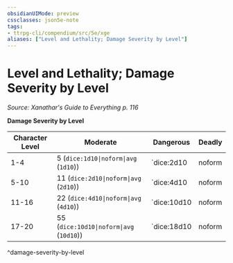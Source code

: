 ```yaml
---
obsidianUIMode: preview
cssclasses: json5e-note
tags:
- ttrpg-cli/compendium/src/5e/xge
aliases: ["Level and Lethality; Damage Severity by Level"]
---
```

# Level and Lethality; Damage Severity by Level
*Source: Xanathar's Guide to Everything p. 116* 

**Damage Severity by Level**

| Character Level | Moderate | Dangerous | Deadly |
|-----------------|----------|-----------|--------|
| 1-4 | 5 (`dice:1d10\|noform\|avg` (`1d10`)) |  `dice:2d10|noform|avg|text(11)` (`2d10`) |  `dice:4d10|noform|avg|text(22)` (`4d10`) |
| 5-10 | 11 (`dice:2d10\|noform\|avg` (`2d10`)) |  `dice:4d10|noform|avg|text(22)` (`4d10`) |  `dice:10d10|noform|avg|text(55)` (`10d10`) |
| 11-16 | 22 (`dice:4d10\|noform\|avg` (`4d10`)) |  `dice:10d10|noform|avg|text(55)` (`10d10`) |  `dice:18d10|noform|avg|text(99)` (`18d10`) |
| 17-20 | 55 (`dice:10d10\|noform\|avg` (`10d10`)) |  `dice:18d10|noform|avg|text(99)` (`18d10`) |  `dice:24d10|noform|avg|text(132)` (`24d10`) |
^damage-severity-by-level